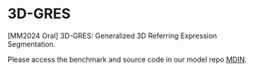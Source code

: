 # 3D-GRES
[MM2024 Oral] 3D-GRES: Generalized 3D Referring Expression Segmentation.

Please access the benchmark and source code in our model repo [MDIN](https://github.com/sosppxo/MDIN).
